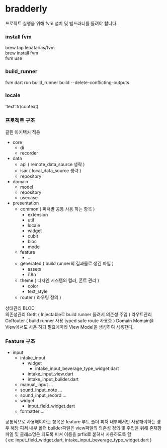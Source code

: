 # bradderly

프로젝트 실행을 위해 fvm 설치 및 빌드러너를 돌려야 합니다.

### install fvm

brew tap leoafarias/fvm  
brew install fvm  
fvm use

### build_runner

fvm dart run build_runner build --delete-conflicting-outputs

### locale

'text'.tr(context)

### 프로젝트 구조

클린 아키텍처 적용

- core
  - di
  - recorder
- data
  - api ( remote_data_source 생략 )
  - isar ( local_data_source 생략 )
  - repository
- domain
  - model
  - repository
  - usecase
- presentation
  - common ( 피쳐별 공통 사용 하는 항목 )
    - extension
    - util
    - locale
    - widget
    - cubit
    - bloc
    - model
  - feature
    - ...
  - generated ( build runner의 결과물로 생긴 파일 )
    - assets
    - i18n
  - theme ( 디자인 시스템의 컬러, 폰트 관리 )
    - color
    - text_style
  - router ( 라우팅 정의 )

상태관리 BLOC  
의존성관리 GetIt ( Injectable로 build runner 돌려서 의존성 주입 )
라우트관리 GoRouter ( build runner 사용 typed safe route 사용중 )
Domain Momain을 View에서도 사용 하되 필요에따라 View Model을 생성하여 사용한다.

### Feature 구조

- input
  - intake_input
    - widget
      - intake_input_beverage_type_widget.dart
    - intake_input_view.dart
    - intake_input_builder.dart
  - manual_input
    ...
  - sound_input_note
    ...
  - sound_input_record
    ...
  - widget
    - input_field_widget.dart
  - formatter
    ...

공통적으로 사용해야하는 항목은 feature 루트 폴더
피쳐 내부에서만 사용해야하는 경우 해당 피쳐 내부 폴더
builder파일은 view파일의 의존성 정의 및 주입을 위해 존재함
파일 및 클래스명은 되도록 피쳐 이름을 prfix로 붙혀서 사용하도록 함  
( ex: input_field_widget.dart, intake_input_beverage_type_widget.dart )
